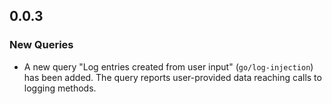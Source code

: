 ## 0.0.3

### New Queries

* A new query "Log entries created from user input" (`go/log-injection`) has been added. The query reports user-provided data reaching calls to logging methods.